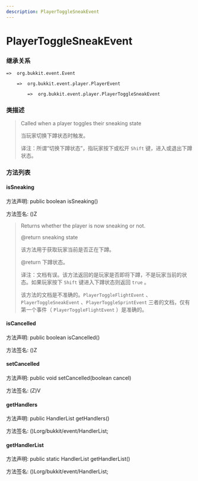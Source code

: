 ```yaml
---
description: PlayerToggleSneakEvent
---
```


# PlayerToggleSneakEvent

### 继承关系

    =>  org.bukkit.event.Event

        =>  org.bukkit.event.player.PlayerEvent

            =>  org.bukkit.event.player.PlayerToggleSneakEvent

### 类描述

> Called when a player toggles their sneaking state
> 
> <p>
> 
> 当玩家切换下蹲状态时触发。
> 
> <p>
> 
> 译注：所谓“切换下蹲状态”，指玩家按下或松开 `Shift` 键，进入或退出下蹲状态。

### 方法列表

#### isSneaking

方法声明: public boolean isSneaking()

方法签名: ()Z

> Returns whether the player is now sneaking or not.
> 
> @return sneaking state
> 
> <p>
> 
> 该方法用于获取玩家当前是否正在下蹲。
> 
> @return 下蹲状态。
> 
> <p>
> 
> 译注：文档有误。该方法返回的是玩家是否即将下蹲，不是玩家当前的状态。如果玩家按下 `Shift` 键进入下蹲状态则返回 `true` 。
> 
> 该方法的文档是不准确的。`PlayerToggleFlightEvent` 、`PlayerToggleSneakEvent` 、`PlayerToggleSprintEvent` 三者的文档，仅有第一个事件（ `PlayerToggleFlightEvent` ）是准确的。

#### isCancelled

方法声明: public boolean isCancelled()

方法签名: ()Z

#### setCancelled

方法声明: public void setCancelled(boolean cancel)

方法签名: (Z)V

#### getHandlers

方法声明: public HandlerList getHandlers()

方法签名: ()Lorg/bukkit/event/HandlerList;

#### getHandlerList

方法声明: public static HandlerList getHandlerList()

方法签名: ()Lorg/bukkit/event/HandlerList;